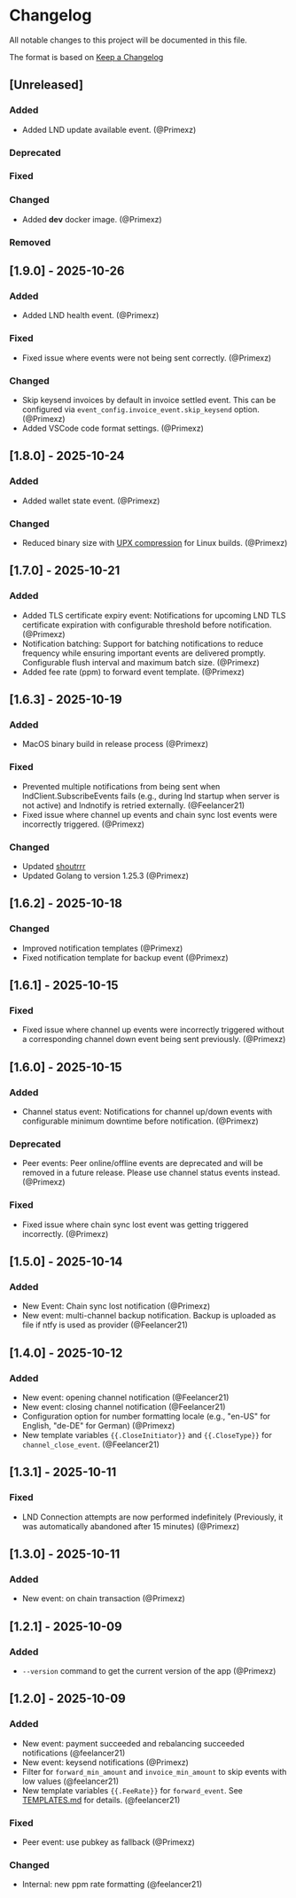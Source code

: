 # Changelog
All notable changes to this project will be documented in this file.

The format is based on [Keep a Changelog](https://keepachangelog.com/en/1.0.0/)

## [Unreleased]
### Added
- Added LND update available event. (@Primexz)

### Deprecated
### Fixed
### Changed
- Added **dev** docker image. (@Primexz)

### Removed


## [1.9.0] - 2025-10-26

### Added
- Added LND health event. (@Primexz)

### Fixed
- Fixed issue where events were not being sent correctly. (@Primexz)

### Changed
- Skip keysend invoices by default in invoice settled event. This can be configured via `event_config.invoice_event.skip_keysend` option. (@Primexz)
- Added VSCode code format settings. (@Primexz)


## [1.8.0] - 2025-10-24

### Added
- Added wallet state event. (@Primexz)

### Changed
- Reduced binary size with [UPX compression](https://github.com/upx/upx) for Linux builds. (@Primexz)


## [1.7.0] - 2025-10-21

### Added
- Added TLS certificate expiry event: Notifications for upcoming LND TLS certificate expiration with configurable threshold before notification. (@Primexz)
- Notification batching: Support for batching notifications to reduce frequency while ensuring important events are delivered promptly. Configurable flush interval and maximum batch size. (@Primexz)
- Added fee rate (ppm) to forward event template. (@Primexz)


## [1.6.3] - 2025-10-19

### Added
- MacOS binary build in release process (@Primexz)

### Fixed
- Prevented multiple notifications from being sent when lndClient.SubscribeEvents fails (e.g., during lnd startup when server is not active) and lndnotify is retried externally. (@Feelancer21)
- Fixed issue where channel up events and chain sync lost events were incorrectly triggered. (@Primexz)

### Changed

- Updated [shoutrrr](https://github.com/nicholas-fedor/shoutrrr/releases/tag/v0.10.3)
- Updated Golang to version 1.25.3 (@Primexz)

## [1.6.2] - 2025-10-18

### Changed
- Improved notification templates (@Primexz)
- Fixed notification template for backup event (@Primexz)


## [1.6.1] - 2025-10-15

### Fixed
- Fixed issue where channel up events were incorrectly triggered without a corresponding channel down event being sent previously. (@Primexz)


## [1.6.0] - 2025-10-15

### Added
- Channel status event: Notifications for channel up/down events with configurable minimum downtime before notification. (@Primexz)

### Deprecated
- Peer events: Peer online/offline events are deprecated and will be removed in a future release. Please use channel status events instead. (@Primexz)

### Fixed
- Fixed issue where chain sync lost event was getting triggered incorrectly. (@Primexz)


## [1.5.0] - 2025-10-14

### Added
- New Event: Chain sync lost notification (@Primexz)
- New event: multi-channel backup notification. Backup is uploaded as file if ntfy is used as provider (@Feelancer21)


## [1.4.0] - 2025-10-12

### Added
- New event: opening channel notification (@Feelancer21)
- New event: closing channel notification (@Feelancer21)
- Configuration option for number formatting locale (e.g., "en-US" for English, "de-DE" for German) (@Primexz)
- New template variables `{{.CloseInitiator}}` and `{{.CloseType}}` for `channel_close_event`. (@Feelancer21)


## [1.3.1] - 2025-10-11

### Fixed
- LND Connection attempts are now performed indefinitely (Previously, it was automatically abandoned after 15 minutes) (@Primexz)


## [1.3.0] - 2025-10-11

### Added
- New event: on chain transaction (@Primexz)


## [1.2.1] - 2025-10-09

### Added
- ``--version`` command to get the current version of the app (@Primexz)


## [1.2.0] - 2025-10-09

### Added
- New event: payment succeeded and rebalancing succeeded notifications (@feelancer21)
- New event: keysend notifications (@Primexz)
- Filter for `forward_min_amount` and `invoice_min_amount` to skip events with
low values (@feelancer21)
- New template variables `{{.FeeRate}}` for `forward_event`. See
[TEMPLATES.md](TEMPLATES.md) for details. (@feelancer21)

### Fixed

- Peer event: use pubkey as fallback (@Primexz)

### Changed

- Internal: new ppm rate formatting (@feelancer21)